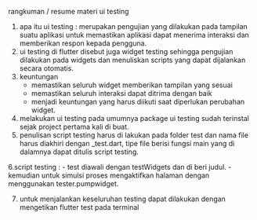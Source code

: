 rangkuman / resume materi ui testing

1. apa itu ui testing : merupakan pengujian yang dilakukan pada tampilan suatu aplikasi untuk memastikan aplikasi dapat menerima interaksi dan memberikan respon kepada pengguna.
2. ui testing di flutter disebut juga widget testing sehingga pengujian dilakukan pada widgets dan menuliskan scripts yang dapat dijalankan secara otomatis.
3. keuntungan
   - memastikan seluruh widget memberikan tampilan yang sesuai
   - memastikan seluruh interaksi dapat ditrima dengan baik
   - menjadi keuntungan yang harus diikuti saat diperlukan perubahan widget.
4. melakukan ui testing pada umumnya package ui testing sudah terinstal sejak project pertama kali di buat.
5. penulisan script testing harus di lakukan pada folder test dan nama file harus diakhiri dengan \_test.dart, tipe file berisi fungsi main yang di dalamnya dapat ditulis script testing.

6.script testing : - test diawali dengan testWidgets dan di beri judul. - kemudian untuk simulsi proses mengaktifkan halaman dengan menggunakan tester.pumpwidget.

7. untuk menjalankan keseluruhan testing dapat dilakukan dengan mengetikan flutter test pada terminal
